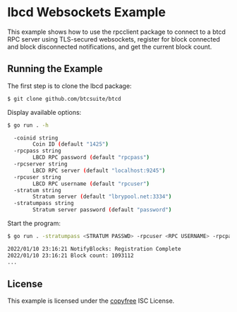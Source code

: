 # lbcd Websockets Example

This example shows how to use the rpcclient package to connect to a btcd RPC
server using TLS-secured websockets, register for block connected and block
disconnected notifications, and get the current block count.

## Running the Example

The first step is to clone the lbcd package:

```bash
$ git clone github.com/btcsuite/btcd
```

Display available options:

```bash
$ go run . -h

  -coinid string
        Coin ID (default "1425")
  -rpcpass string
        LBCD RPC password (default "rpcpass")
  -rpcserver string
        LBCD RPC server (default "localhost:9245")
  -rpcuser string
        LBCD RPC username (default "rpcuser")
  -stratum string
        Stratum server (default "lbrypool.net:3334")
  -stratumpass string
        Stratum server password (default "password")
```

Start the program:

```bash
$ go run . -stratumpass <STRATUM PASSWD> -rpcuser <RPC USERNAME> -rpcpass <RPC PASSWD>

2022/01/10 23:16:21 NotifyBlocks: Registration Complete
2022/01/10 23:16:21 Block count: 1093112
...
```

## License

This example is licensed under the [copyfree](http://copyfree.org) ISC License.
